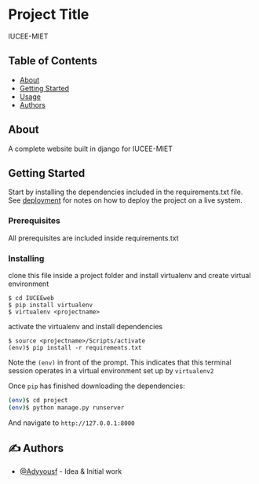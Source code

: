 # Project Title
 IUCEE-MIET 
## Table of Contents

- [About](#about)
- [Getting Started](#getting_started)
- [Usage](#usage)
- [Authors](#authors)

## About <a name = "about"></a>

A complete website built in django for IUCEE-MIET

## Getting Started <a name = "getting_started"></a>

Start by installing the dependencies included in the requirements.txt file.
See [deployment](#deployment) for notes on how to deploy the project on a live system.

### Prerequisites

All prerequisites are included inside requirements.txt

### Installing

clone this file inside a project folder and install virtualenv and create virtual environment
```
$ cd IUCEEweb
$ pip install virtualenv
$ virtualenv <projectname> 

```

activate the virtualenv and install dependencies

```
$ source <projectname>/Scripts/activate
(env)$ pip install -r requirements.txt
```
Note the `(env)` in front of the prompt. This indicates that this terminal
session operates in a virtual environment set up by `virtualenv2`

Once `pip` has finished downloading the dependencies:
```sh
(env)$ cd project
(env)$ python manage.py runserver
```
And navigate to `http://127.0.0.1:8000`

## ✍️ Authors <a name = "authors"></a>
- [@Adyyousf](https://github.com/Adyyousf) - Idea & Initial work
